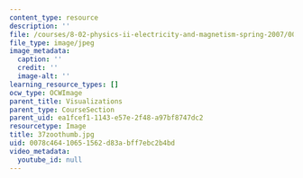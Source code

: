 ```yaml
---
content_type: resource
description: ''
file: /courses/8-02-physics-ii-electricity-and-magnetism-spring-2007/0078c46410651562d83abff7ebc2b4bd_37zoothumb.jpg
file_type: image/jpeg
image_metadata:
  caption: ''
  credit: ''
  image-alt: ''
learning_resource_types: []
ocw_type: OCWImage
parent_title: Visualizations
parent_type: CourseSection
parent_uid: ea1fcef1-1143-e57e-2f48-a97bf8747dc2
resourcetype: Image
title: 37zoothumb.jpg
uid: 0078c464-1065-1562-d83a-bff7ebc2b4bd
video_metadata:
  youtube_id: null
---
```

